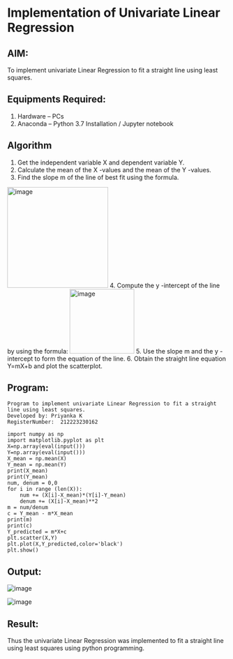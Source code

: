 # Implementation of Univariate Linear Regression
## AIM:
To implement univariate Linear Regression to fit a straight line using least squares.

## Equipments Required:
1. Hardware – PCs
2. Anaconda – Python 3.7 Installation / Jupyter notebook

## Algorithm
1. Get the independent variable X and dependent variable Y.
2. Calculate the mean of the X -values and the mean of the Y -values.
3. Find the slope m of the line of best fit using the formula. 
<img width="231" alt="image" src="https://user-images.githubusercontent.com/93026020/192078527-b3b5ee3e-992f-46c4-865b-3b7ce4ac54ad.png">
4. Compute the y -intercept of the line by using the formula:
<img width="148" alt="image" src="https://user-images.githubusercontent.com/93026020/192078545-79d70b90-7e9d-4b85-9f8b-9d7548a4c5a4.png">
5. Use the slope m and the y -intercept to form the equation of the line.
6. Obtain the straight line equation Y=mX+b and plot the scatterplot.

## Program:
```
Program to implement univariate Linear Regression to fit a straight line using least squares.
Developed by: Priyanka K
RegisterNumber:  212223230162

import numpy as np
import matplotlib.pyplot as plt
X=np.array(eval(input()))
Y=np.array(eval(input()))
X_mean = np.mean(X)
Y_mean = np.mean(Y)
print(X_mean)
print(Y_mean)
num, denum = 0,0
for i in range (len(X)):
    num += (X[i]-X_mean)*(Y[i]-Y_mean)
    denum += (X[i]-X_mean)**2
m = num/denum
c = Y_mean - m*X_mean
print(m)
print(c)
Y_predicted = m*X+c
plt.scatter(X,Y)
plt.plot(X,Y_predicted,color='black')
plt.show()
```

## Output:

![image](https://github.com/user-attachments/assets/7054a525-19f3-4625-ac26-11a9fcd1bf88)

![image](https://github.com/user-attachments/assets/fd2c94e7-919b-48fc-a98f-bb5ea144d882)



## Result:
Thus the univariate Linear Regression was implemented to fit a straight line using least squares using python programming.
